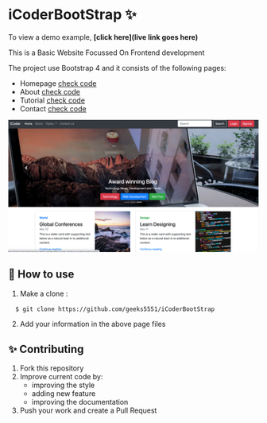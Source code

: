 # iCoderBootStrap :sparkles:

To view a demo example, **[click here](live link goes here)**

This is a Basic Website Focussed On Frontend development

The project use Bootstrap 4 and it consists of the following pages:

- Homepage [check code](https://github.com/geeks5551/iCoderBootStrap/blob/master/index.html)
- About [check code](https://github.com/geeks5551/iCoderBootStrap/blob/master/about.html)
- Tutorial [check code](https://github.com/geeks5551/iCoderBootStrap/blob/master/turotial.html)
- Contact [check code](https://github.com/geeks5551/iCoderBootStrap/blob/master/contact.html)

<img src="preview.png" alt="Intro" width="800px" />

## :rocket: How to use

1. Make a clone :

```sh
  $ git clone https://github.com/geeks5551/iCoderBootStrap
```

2. Add your information in the above page files

## ✨ Contributing

1. Fork this repository
2. Improve current code by:
    - improving the style
    - adding new feature
    - improving the documentation
3. Push your work and create a Pull Request